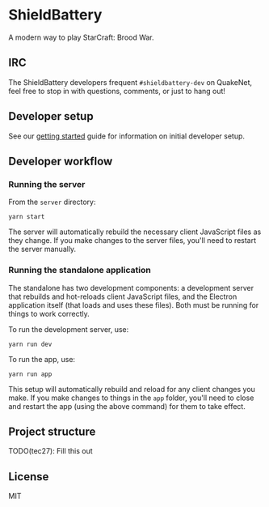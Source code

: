 # ShieldBattery

A modern way to play StarCraft: Brood War.

## IRC

The ShieldBattery developers frequent `#shieldbattery-dev` on QuakeNet, feel free to stop in with
questions, comments, or just to hang out!

## Developer setup

See our [getting started](./docs/GETTING_STARTED.md) guide for information on initial developer setup.

## Developer workflow

### Running the server

From the `server` directory:

```
yarn start
```

The server will automatically rebuild the necessary client JavaScript files as they change. If you make
changes to the server files, you'll need to restart the server manually.

### Running the standalone application

The standalone has two development components: a development server that rebuilds and hot-reloads client
JavaScript files, and the Electron application itself (that loads and uses these files). Both must be
running for things to work correctly.

To run the development server, use:

```
yarn run dev
```

To run the app, use:

```
yarn run app
```

This setup will automatically rebuild and reload for any client changes you make. If you make changes to
things in the `app` folder, you'll need to close and restart the app (using the above command) for them to
take effect.

## Project structure

TODO(tec27): Fill this out

## License

MIT
